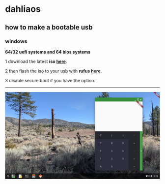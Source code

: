 # dahliaos

## how to make a bootable usb

### windows

**64/32 uefi systems and 64 bios systems**

1 download the latest **iso [here](https://github.com/HexaOneOfficial/dahilaos/releases/)**. 

2 then flash the iso to your usb with **rufus [here](https://rufus.ie/)**.

3 disable secure boot if you have the option.
 
***
![img](https://github.com/dahlia-os/Icons/blob/master/UI-Screenshots/Pangolin-2020-23_04.png)

